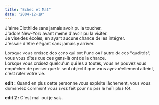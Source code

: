 ```yaml
---
title: "Echec et Mat"
date: "2004-12-19"
---
```


J'aime Clothilde sans jamais avoir pu la toucher.  
J'adore New-York avant même d'avoir pu la visiter.  
Je vise des écoles, en ayant aucune chance de les intégrer.  
J'essaie d'être élégant sans jamais y arriver.

Lorsque vous croisez des gens qui ont l'une ou l'autre de ces "qualités", vous vous dîtes que ces gens-là ont de la chance.  
Lorsque vous croisez quelqu'un qui les a toutes, vous ne pouvez vous empêcher de penser que le seul objectif que vous ayez réellement atteint, c'est rater votre vie.

**edit :** Quand en plus cette personne vous exploite lâchement, vous vous demandez comment vous avez fait pour ne pas la haïr plus tôt.

**edit 2 :** C'est mal, oui je sais.
